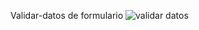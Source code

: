  Validar-datos de formulario
![validar datos](https://user-images.githubusercontent.com/66856814/90451171-9ae17c00-e0c1-11ea-9ec7-a84dbdd8d734.jpg)
